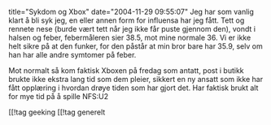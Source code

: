 title="Sykdom og Xbox"
date="2004-11-29 09:55:07"
Jeg har som vanlig klart å bli syk jeg, en eller annen form for influensa har jeg fått. Tett og rennete nese (burde vært tett når jeg ikke får puste gjennom den), vondt i halsen og feber, febermåleren sier 38.5, mot mine normale 36. Vi er ikke helt sikre på at den funker, for den påstår at min bror bare har 35.9, selv om han har alle andre symtomer på feber.

Mot normalt så kom faktisk Xboxen på fredag som antatt, post i butikk brukte ikke ekstra lang tid som dem pleier, sikkert en ny ansatt som ikke har fått opplæring i hvordan drøye tiden som har gjort det. Har faktisk brukt alt for mye tid på å spille NFS:U2

[[!tag  geeking
[[!tag  generelt
